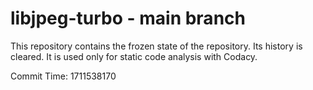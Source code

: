 # libjpeg-turbo - main branch

This repository contains the frozen state of the repository.
Its history is cleared. It is used only for static code
analysis with Codacy.

Commit Time: 1711538170